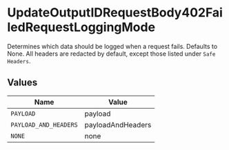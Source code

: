 # UpdateOutputIDRequestBody402FailedRequestLoggingMode

Determines which data should be logged when a request fails. Defaults to None.  All headers are redacted by default, except those listed under `Safe Headers`.


## Values

| Name                  | Value                 |
| --------------------- | --------------------- |
| `PAYLOAD`             | payload               |
| `PAYLOAD_AND_HEADERS` | payloadAndHeaders     |
| `NONE`                | none                  |